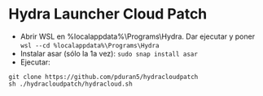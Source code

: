 # Hydra Launcher Cloud Patch
- Abrir WSL en %localappdata%\Programs\Hydra. Dar ejecutar y poner `wsl --cd %localappdata%\Programs\Hydra`
- Instalar asar (sólo la 1a vez): `sudo snap install asar`
- Ejecutar:
```
git clone https://github.com/pduran5/hydracloudpatch
sh ./hydracloudpatch/hydracloud.sh
```